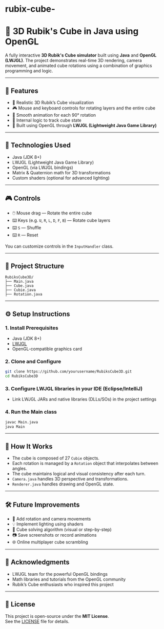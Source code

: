 # rubix-cube-
# 🧊 3D Rubik's Cube in Java using OpenGL

A fully interactive **3D Rubik's Cube simulator** built using **Java** and **OpenGL (LWJGL)**. The project demonstrates real-time 3D rendering, camera movement, and animated cube rotations using a combination of graphics programming and logic.

---

## 🧩 Features

- 🧱 Realistic 3D Rubik’s Cube visualization
- 🎮 Mouse and keyboard controls for rotating layers and the entire cube
- 🔄 Smooth animation for each 90° rotation
- 🧠 Internal logic to track cube state
- 🔧 Built using OpenGL through **LWJGL (Lightweight Java Game Library)**

---

## 🧰 Technologies Used

- Java (JDK 8+)
- LWJGL (Lightweight Java Game Library)
- OpenGL (via LWJGL bindings)
- Matrix & Quaternion math for 3D transformations
- Custom shaders (optional for advanced lighting)

---

## 🎮 Controls

- 🖱️ Mouse drag — Rotate the entire cube
- ⌨️ Keys (e.g. `U`, `R`, `L`, `D`, `F`, `B`) — Rotate cube layers
- ⌨️ `S` — Shuffle
- ⌨️ `R` — Reset

You can customize controls in the `InputHandler` class.

---

## 📁 Project Structure

```
RubiksCube3D/
├── Main.java
├── Cube.java
├── Cubie.java
├── Rotation.java
```

---

## ⚙️ Setup Instructions

### 1. Install Prerequisites
- Java (JDK 8+)
- [LWJGL](https://www.lwjgl.org/)
- OpenGL-compatible graphics card

### 2. Clone and Configure
```bash
git clone https://github.com/yourusername/RubiksCube3D.git
cd RubiksCube3D
```

### 3. Configure LWJGL libraries in your IDE (Eclipse/IntelliJ)

- Link LWJGL JARs and native libraries (DLLs/SOs) in the project settings

### 4. Run the Main class
```bash
javac Main.java
java Main
```

---

## 🧠 How It Works

- The cube is composed of 27 `Cubie` objects.
- Each rotation is managed by a `Rotation` object that interpolates between angles.
- The cube maintains logical and visual consistency after each turn.
- `Camera.java` handles 3D perspective and transformations.
- `Renderer.java` handles drawing and OpenGL state.

---

## 🛠 Future Improvements

- 🎨 Add rotation and camera movements
- 💡 Implement lighting using shaders
- 🧩 Cube solving algorithm (visual or step-by-step)
- 📷 Save screenshots or record animations
- 🌐 Online multiplayer cube scrambling

---

## 🙏 Acknowledgments

- LWJGL team for the powerful OpenGL bindings
- Math libraries and tutorials from the OpenGL community
- Rubik’s Cube enthusiasts who inspired this project

---

## 📄 License

This project is open-source under the **MIT License**.  
See the [LICENSE](LICENSE) file for details.
